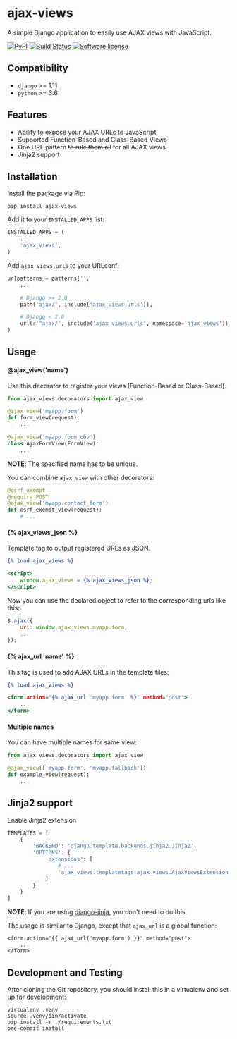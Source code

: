 # ajax-views

A simple Django application to easily use AJAX views with JavaScript.

[![PyPI](https://img.shields.io/pypi/v/ajax-views.svg)](https://pypi.org/project/ajax-views/)
[![Build Status](https://github.com/dldevinc/ajax-views/actions/workflows/tests.yml/badge.svg)](https://github.com/dldevinc/ajax-views)
[![Software license](https://img.shields.io/pypi/l/ajax-views.svg)](https://pypi.org/project/ajax-views/)

## Compatibility

-   `django` >= 1.11
-   `python` >= 3.6

## Features

-   Ability to expose your AJAX URLs to JavaScript
-   Supported Function-Based and Class-Based Views
-   One URL pattern ~~to rule them all~~ for all AJAX views
-   Jinja2 support

## Installation

Install the package via Pip:

```
pip install ajax-views
```

Add it to your `INSTALLED_APPS` list:

```python
INSTALLED_APPS = (
    ...
    'ajax_views',
)
```

Add `ajax_views.urls` to your URLconf:

```python
urlpatterns = patterns('',
    ...

    # Django >= 2.0
    path('ajax/', include('ajax_views.urls')),

    # Django < 2.0
    url(r'^ajax/', include('ajax_views.urls', namespace='ajax_views')),
)
```

## Usage

#### @ajax_view('name')

Use this decorator to register your views (Function-Based or Class-Based).

```python
from ajax_views.decorators import ajax_view

@ajax_view('myapp.form')
def form_view(request):
    ...

@ajax_view('myapp.form_cbv')
class AjaxFormView(FormView):
    ...
```

**NOTE**: The specified name has to be unique.

You can combine `ajax_view` with other decorators:

```python
@csrf_exempt
@require_POST
@ajax_view('myapp.contact_form')
def csrf_exempt_view(request):
    # ...
```

#### {% ajax_views_json %}

Template tag to output registered URLs as JSON.

```djangotemplate
{% load ajax_views %}

<script>
    window.ajax_views = {% ajax_views_json %};
</script>
```

Now you can use the declared object to refer to the corresponding urls like this:

```javascript
$.ajax({
    url: window.ajax_views.myapp.form,
    ...
});
```

#### {% ajax_url 'name' %}

This tag is used to add AJAX URLs in the template files:

```djangotemplate
{% load ajax_views %}

<form action="{% ajax_url 'myapp.form' %}" method="post">
    ...
</form>
```

#### Multiple names

You can have multiple names for same view:

```python
from ajax_views.decorators import ajax_view

@ajax_view(['myapp.form', 'myapp.fallback'])
def example_view(request):
    ...
```

## Jinja2 support

Enable Jinja2 extension

```python
TEMPLATES = [
    {
        'BACKEND': 'django.template.backends.jinja2.Jinja2',
        'OPTIONS': {
            'extensions': [
                # ...
                'ajax_views.templatetags.ajax_views.AjaxViewsExtension',
            ]
        }
    }
]
```

**NOTE**: If you are using [django-jinja](https://niwinz.github.io/django-jinja/latest/), you don't need to do this.

The usage is similar to Django, except that `ajax_url` is a global function:

```jinja2
<form action="{{ ajax_url('myapp.form') }}" method="post">
    ...
</form>
```

## Development and Testing

After cloning the Git repository, you should install this
in a virtualenv and set up for development:

```shell script
virtualenv .venv
source .venv/bin/activate
pip install -r ./requirements.txt
pre-commit install
```
